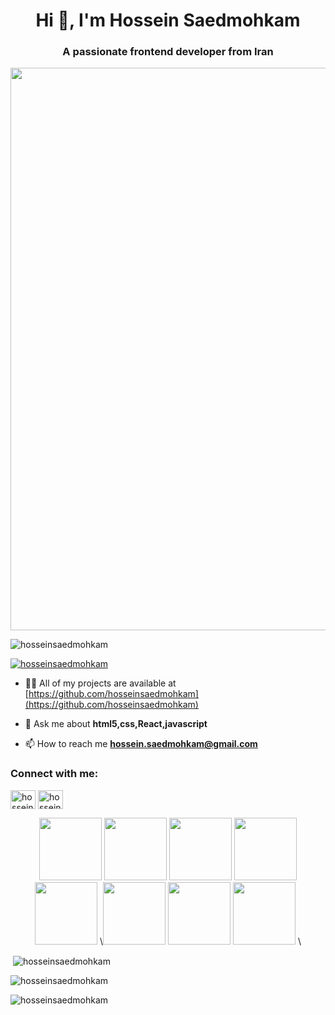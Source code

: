 <h1 align="center">Hi 👋, I'm Hossein Saedmohkam</h1>
<h3 align="center">A passionate frontend developer from Iran</h3>
<img src="https://user-images.githubusercontent.com/74038190/213910845-af37a709-8995-40d6-be59-724526e3c3d7.gif" width="900">

<p align="left"> <img src="https://komarev.com/ghpvc/?username=hosseinsaedmohkam&label=Profile%20views&color=0e75b6&style=flat" alt="hosseinsaedmohkam" /> </p>

<p align="left"> <a href="https://github.com/ryo-ma/github-profile-trophy"><img src="https://github-profile-trophy.vercel.app/?username=hosseinsaedmohkam" alt="hosseinsaedmohkam" /></a> </p>

- 👨‍💻 All of my projects are available at [https://github.com/hosseinsaedmohkam](https://github.com/hosseinsaedmohkam)

- 💬 Ask me about **html5,css,React,javascript**

- 📫 How to reach me **hossein.saedmohkam@gmail.com**

<h3 align="left">Connect with me:</h3>
<p align="left">
<a href="https://linkedin.com/in/hossein-saedmohkam" target="blank"><img align="center" src="https://raw.githubusercontent.com/rahuldkjain/github-profile-readme-generator/master/src/images/icons/Social/linked-in-alt.svg" alt="hossein-saedmohkam" height="30" width="40" /></a>
<a href="https://instagram.com/hossein_saedmohkam.dev" target="blank"><img align="center" src="https://raw.githubusercontent.com/rahuldkjain/github-profile-readme-generator/master/src/images/icons/Social/instagram.svg" alt="hossein_saedmohkam.dev" height="30" width="40" /></a>
</p>

<div align="center">
<img src="https://user-images.githubusercontent.com/74038190/212257454-16e3712e-945a-4ca2-b238-408ad0bf87e6.gif" width="100">
<img src="https://user-images.githubusercontent.com/74038190/212257468-1e9a91f1-b626-4baa-b15d-5c385dfa7ed2.gif" width="100">
<img src="https://user-images.githubusercontent.com/74038190/212257465-7ce8d493-cac5-494e-982a-5a9deb852c4b.gif" width="100">


<img src="https://user-images.githubusercontent.com/74038190/212257467-871d32b7-e401-42e8-a166-fcfd7baa4c6b.gif" width="100">
<img src="https://user-images.githubusercontent.com/74038190/212280805-9bcb336b-8c55-46a8-abf8-ff286ab55472.gif" width="100">
\<img src="https://user-images.githubusercontent.com/74038190/212281775-b468df30-4edc-4bf8-a4ee-f52e1aaddc86.gif" width="100">

  
<img src="https://github.com/Anmol-Baranwal/Cool-GIFs-For-GitHub/assets/74038190/29fd6286-4e7b-4d6c-818f-c4765d5e39a9" width="100">
<img src="https://github.com/Anmol-Baranwal/Cool-GIFs-For-GitHub/assets/74038190/67f477ed-6624-42da-99f0-1a7b1a16eecb" width="100">
\</div>

<p>&nbsp;<img align="center" src="https://github-readme-stats.vercel.app/api?username=hosseinsaedmohkam&show_icons=true&locale=en" alt="hosseinsaedmohkam" /></p> 

<p><img align="center" src="https://github-readme-streak-stats.herokuapp.com/?user=hosseinsaedmohkam&" alt="hosseinsaedmohkam" /></p>

<p><img align="left" src="https://github-readme-stats.vercel.app/api/top-langs?username=hosseinsaedmohkam&show_icons=true&locale=en&layout=compact" alt="hosseinsaedmohkam" /></p>





###


